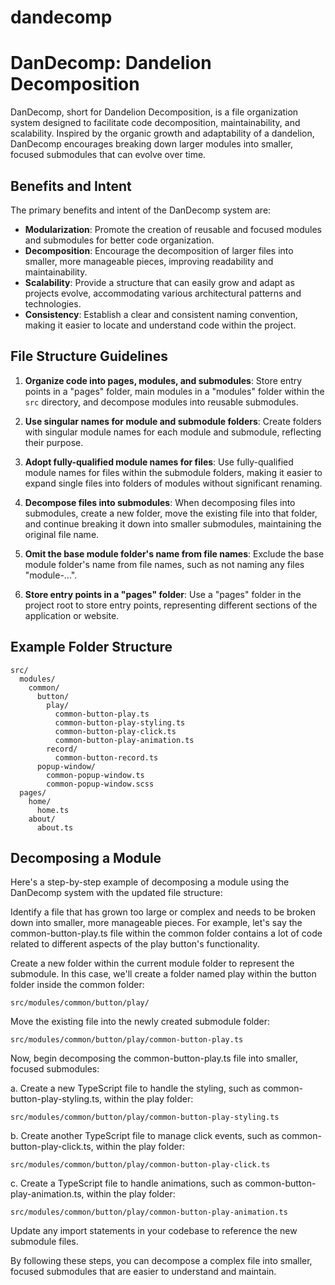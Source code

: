 # dandecomp

# DanDecomp: Dandelion Decomposition

DanDecomp, short for Dandelion Decomposition, is a file organization system designed to facilitate code decomposition, maintainability, and scalability. Inspired by the organic growth and adaptability of a dandelion, DanDecomp encourages breaking down larger modules into smaller, focused submodules that can evolve over time.

## Benefits and Intent

The primary benefits and intent of the DanDecomp system are:

- **Modularization**: Promote the creation of reusable and focused modules and submodules for better code organization.
- **Decomposition**: Encourage the decomposition of larger files into smaller, more manageable pieces, improving readability and maintainability.
- **Scalability**: Provide a structure that can easily grow and adapt as projects evolve, accommodating various architectural patterns and technologies.
- **Consistency**: Establish a clear and consistent naming convention, making it easier to locate and understand code within the project.

## File Structure Guidelines

1. **Organize code into pages, modules, and submodules**: Store entry points in a "pages" folder, main modules in a "modules" folder within the `src` directory, and decompose modules into reusable submodules.

2. **Use singular names for module and submodule folders**: Create folders with singular module names for each module and submodule, reflecting their purpose.

3. **Adopt fully-qualified module names for files**: Use fully-qualified module names for files within the submodule folders, making it easier to expand single files into folders of modules without significant renaming.

4. **Decompose files into submodules**: When decomposing files into submodules, create a new folder, move the existing file into that folder, and continue breaking it down into smaller submodules, maintaining the original file name.

5. **Omit the base module folder's name from file names**: Exclude the base module folder's name from file names, such as not naming any files "module-...".

6. **Store entry points in a "pages" folder**: Use a "pages" folder in the project root to store entry points, representing different sections of the application or website.

## Example Folder Structure
```
src/
  modules/
    common/
      button/
        play/
          common-button-play.ts
          common-button-play-styling.ts
          common-button-play-click.ts
          common-button-play-animation.ts
        record/
          common-button-record.ts
      popup-window/
        common-popup-window.ts
        common-popup-window.scss
  pages/
    home/
      home.ts
    about/
      about.ts

```


## Decomposing a Module

Here's a step-by-step example of decomposing a module using the DanDecomp system with the updated file structure:

Identify a file that has grown too large or complex and needs to be broken down into smaller, more manageable pieces. For example, let's say the common-button-play.ts file within the common folder contains a lot of code related to different aspects of the play button's functionality.

Create a new folder within the current module folder to represent the submodule. In this case, we'll create a folder named play within the button folder inside the common folder:

```
src/modules/common/button/play/
```
Move the existing file into the newly created submodule folder:

```
src/modules/common/button/play/common-button-play.ts
```
Now, begin decomposing the common-button-play.ts file into smaller, focused submodules:

a. Create a new TypeScript file to handle the styling, such as common-button-play-styling.ts, within the play folder:

   ```
   src/modules/common/button/play/common-button-play-styling.ts
   ```
b. Create another TypeScript file to manage click events, such as common-button-play-click.ts, within the play folder:

   ```
   src/modules/common/button/play/common-button-play-click.ts
   ```
c. Create a TypeScript file to handle animations, such as common-button-play-animation.ts, within the play folder:

   ```
   src/modules/common/button/play/common-button-play-animation.ts
   ```
Update any import statements in your codebase to reference the new submodule files.

By following these steps, you can decompose a complex file into smaller, focused submodules that are easier to understand and maintain.
